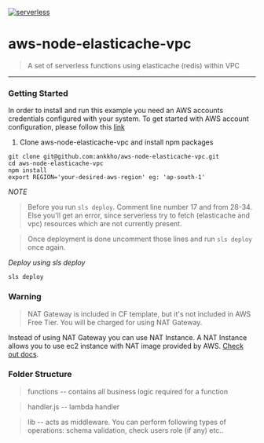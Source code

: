 [![serverless](http://public.serverless.com/badges/v3.svg)](http://www.serverless.com)

# aws-node-elasticache-vpc
> A set of serverless functions using elasticache (redis) within VPC

---

### Getting Started

In order to install and run this example you need an AWS accounts credentials configured with your system. To get started with AWS account configuration, please follow this [link](https://serverless.com/framework/docs/providers/aws/guide/credentials/)

1. Clone aws-node-elasticache-vpc and install npm packages
```
git clone git@github.com:ankkho/aws-node-elasticache-vpc.git
cd aws-node-elasticache-vpc
npm install
export REGION='your-desired-aws-region' eg: 'ap-south-1'
```

*NOTE*
> Before you run `sls deploy`. Comment line number 17 and from 28-34. Else you'll get an error, since serverless try to fetch (elasticache and vpc) resources which are not currently present.

> Once deployment is done uncomment those lines and run `sls deploy` once again.

*Deploy using sls deploy*
```
sls deploy
```

### Warning
> NAT Gateway is included in CF template, but it's not included in AWS Free Tier. You will be charged for using NAT Gateway.

Instead of using NAT Gateway you can use NAT Instance. A NAT Instance allows you to use ec2 instance with NAT image provided by AWS. [Check out docs](https://docs.aws.amazon.com/vpc/latest/userguide/VPC_NAT_Instance.html#basics).


### Folder Structure

> functions -- contains all business logic required for a function

> handler.js -- lambda handler

> lib -- acts as middleware. You can perform following types of operations:
  schema validation, check users role (if any) etc..
